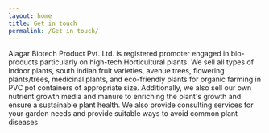 ```yaml
---
layout: home
title: Get in touch
permalink: /Get in touch/
---
```



Alagar Biotech Product Pvt. Ltd. is registered promoter engaged in bio-products 
particularly on high-tech Horticultural plants. We sell all types of Indoor plants, south indian 
fruit varieties, avenue trees, flowering plants/trees, medicinal plants, and eco-friendly plants 
for organic farming in PVC pot containers of appropriate size. Additionally, we also sell our own 
nutrient growth media and manure to enriching the plant's growth and ensure a sustainable plant health. We also provide consulting 
services for your garden needs and provide suitable ways to avoid common plant diseases 



